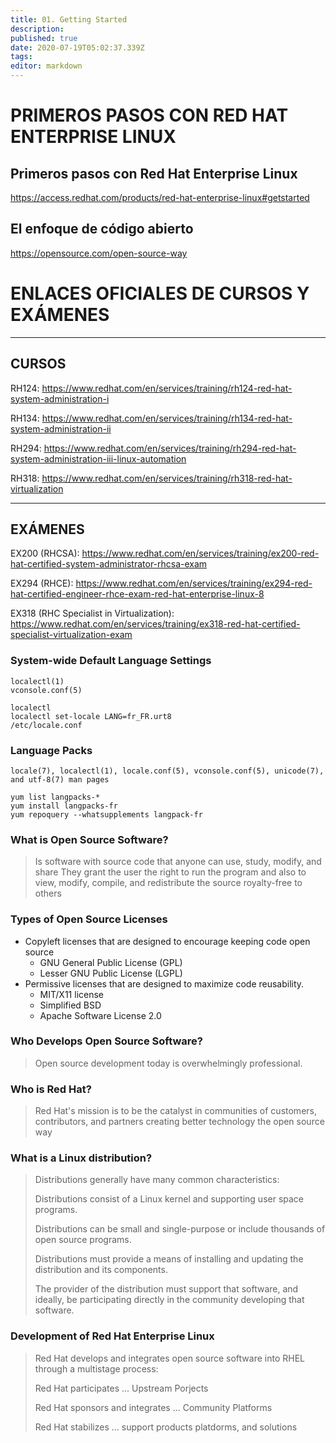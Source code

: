 ```yaml
---
title: 01. Getting Started
description: 
published: true
date: 2020-07-19T05:02:37.339Z
tags: 
editor: markdown
---
```


# PRIMEROS PASOS CON RED HAT ENTERPRISE LINUX

## Primeros pasos con Red Hat Enterprise Linux
https://access.redhat.com/products/red-hat-enterprise-linux#getstarted

## El enfoque de código abierto
https://opensource.com/open-source-way

# ENLACES OFICIALES DE CURSOS Y EXÁMENES

--------------
CURSOS
--------------
  RH124: https://www.redhat.com/en/services/training/rh124-red-hat-system-administration-i

  RH134: https://www.redhat.com/en/services/training/rh134-red-hat-system-administration-ii	

  RH294: https://www.redhat.com/en/services/training/rh294-red-hat-system-administration-iii-linux-automation

  RH318: https://www.redhat.com/en/services/training/rh318-red-hat-virtualization

-------------------
EXÁMENES
-------------------
  EX200 (RHCSA): https://www.redhat.com/en/services/training/ex200-red-hat-certified-system-administrator-rhcsa-exam

  EX294 (RHCE): https://www.redhat.com/en/services/training/ex294-red-hat-certified-engineer-rhce-exam-red-hat-enterprise-linux-8

  EX318 (RHC Specialist in Virtualization): https://www.redhat.com/en/services/training/ex318-red-hat-certified-specialist-virtualization-exam
  

### System-wide Default Language Settings
```
localectl(1)
vconsole.conf(5)

localectl
localectl set-locale LANG=fr_FR.urt8
/etc/locale.conf
```

### Language Packs
```
locale(7), localectl(1), locale.conf(5), vconsole.conf(5), unicode(7), and utf-8(7) man pages

yum list langpacks-*
yum install langpacks-fr
yum repoquery --whatsupplements langpack-fr
```

### What is Open Source Software?

>  Is software with source code that anyone can use, study, modify, and share
> They grant the user the right to run the program and also to view, modify, compile, and redistribute the source royalty-free to others

### Types of Open Source Licenses

+ Copyleft licenses that are designed to encourage keeping code open source
	+ GNU General Public License (GPL)
	+ Lesser GNU Public License (LGPL)
+ Permissive licenses that are designed to maximize code reusability.
	+ MIT/X11 license
	+ Simplified BSD
	+ Apache Software License 2.0


### Who Develops Open Source Software?

> Open source development today is overwhelmingly
professional.

### Who is Red Hat?

> Red Hat's mission is to be the catalyst in communities of customers, contributors, and partners creating better technology the open source way

### What is a Linux distribution?
> Distributions generally have many common characteristics:
>
> Distributions consist of a Linux kernel and supporting user space programs.
>
> Distributions can be small and single-purpose or include thousands of open source programs.
>
> Distributions must provide a means of installing and updating the distribution and its components.
>
> The provider of the distribution must support that software, and ideally, be participating directly in the community developing that software.


### Development of Red Hat Enterprise Linux

> Red Hat develops and integrates open source software into RHEL through a multistage process:
>
> Red Hat participates ... Upstream Porjects
>
> Red Hat sponsors and integrates ... Community Platforms
>
> Red Hat stabilizes ... support products platdorms, and solutions
>






